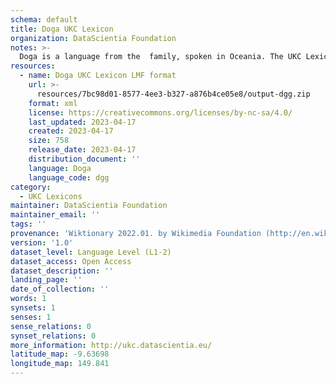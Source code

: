 ```yaml
---
schema: default
title: Doga UKC Lexicon
organization: DataScientia Foundation
notes: >-
  Doga is a language from the  family, spoken in Oceania. The UKC Lexicon of Doga is represented as a lexico-semantic network. It consists of words, word senses, synsets, as well as sense-level and synset-level relationships.
resources:
  - name: Doga UKC Lexicon LMF format
    url: >-
      resources/7bc98d01-8577-4ee3-b327-a876b4ce05e8/output-dgg.zip
    format: xml
    license: https://creativecommons.org/licenses/by-nc-sa/4.0/
    last_updated: 2023-04-17
    created: 2023-04-17
    size: 758
    release_date: 2023-04-17
    distribution_document: ''
    language: Doga
    language_code: dgg
category:
  - UKC Lexicons
maintainer: DataScientia Foundation
maintainer_email: ''
tags: ''
provenance: 'Wiktionary 2022.01. by Wikimedia Foundation (http://en.wiktionary.org); Princeton WordNet 2.1 by Princeton University (https://wordnet.princeton.edu)'
version: '1.0'
dataset_level: Language Level (L1-2)
dataset_access: Open Access
dataset_description: ''
landing_page: ''
date_of_collection: ''
words: 1
synsets: 1
senses: 1
sense_relations: 0
synset_relations: 0
more_information: http://ukc.datascientia.eu/
latitude_map: -9.63698
longitude_map: 149.841
---
```


